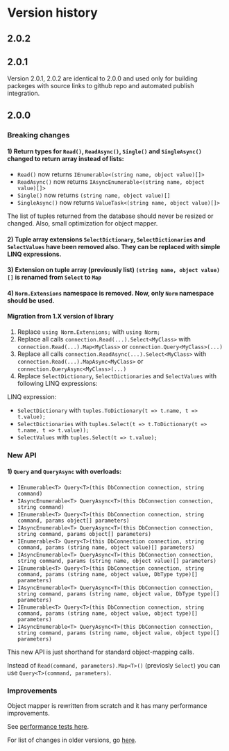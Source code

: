 # Version history

## 2.0.2
## 2.0.1

Version 2.0.1, 2.0.2 are identical to 2.0.0 and used only for building packeges with source links to github repo and automated publish integration.

## 2.0.0

### Breaking changes

#### 1) Return types for `Read()`, `ReadAsync()`, `Single()` and `SingleAsync()` changed to return array instead of lists:

- `Read()` now returns `IEnumerable<(string name, object value)[]>`
- `ReadAsync()` now returns `IAsyncEnumerable<(string name, object value)[]>`
- `Single()` now returns `(string name, object value)[]`
- `SingleAsync()` now returns `ValueTask<(string name, object value)[]>`

The list of tuples returned from the database should never be resized or changed. Also, small optimization for object mapper.

#### 2) Tuple array extensions `SelectDictionary`, `SelectDictionaries` and `SelectValues` have been removed also. They can be replaced with simple LINQ expressions.

#### 3) Extension on tuple array (previously list) `(string name, object value)[]` is renamed from `Select` to `Map`

#### 4) `Norm.Extensions` namespace is removed. Now, only `Norm` namespace should be used.

#### Migration from 1.X version of library

1) Replace  `using Norm.Extensions;` with `using Norm;`
2) Replace all calls `connection.Read(...).Select<MyClass>` with `connection.Read(...).Map<MyClass>` or `connection.Query<MyClass>(...)`
3) Replace all calls `connection.ReadAsync(...).Select<MyClass>` with `connection.Read(...).MapAsync<MyClass>` or `connection.QueryAsync<MyClass>(...)`
4) Replace `SelectDictionary`, `SelectDictionaries` and `SelectValues` with following LINQ expressions:

LINQ expression:

- `SelectDictionary` with `tuples.ToDictionary(t => t.name, t => t.value);`
- `SelectDictionaries` with `tuples.Select(t => t.ToDictionary(t => t.name, t => t.value));`
- `SelectValues` with `tuples.Select(t => t.value);`

### New API

#### 1) `Query` and `QueryAsync` with overloads:

- `IEnumerable<T> Query<T>(this DbConnection connection, string command)`
- `IAsyncEnumerable<T> QueryAsync<T>(this DbConnection connection, string command)`
- `IEnumerable<T> Query<T>(this DbConnection connection, string command, params object[] parameters)`
- `IAsyncEnumerable<T> QueryAsync<T>(this DbConnection connection, string command, params object[] parameters)`
- `IEnumerable<T> Query<T>(this DbConnection connection, string command, params (string name, object value)[] parameters)`
- `IAsyncEnumerable<T> QueryAsync<T>(this DbConnection connection, string command, params (string name, object value)[] parameters)`
- `IEnumerable<T> Query<T>(this DbConnection connection, string command, params (string name, object value, DbType type)[] parameters)`
- `IAsyncEnumerable<T> QueryAsync<T>(this DbConnection connection, string command, params (string name, object value, DbType type)[] parameters)`
- `IEnumerable<T> Query<T>(this DbConnection connection, string command, params (string name, object value, object type)[] parameters)`
- `IAsyncEnumerable<T> QueryAsync<T>(this DbConnection connection, string command, params (string name, object value, object type)[] parameters)`

This new API is just shorthand for standard object-mapping calls.

Instead of `Read(command, parameters).Map<T>()` (previosly `Select`) you can use `Query<T>(command, parameters)`.


### Improvements


Object mapper is rewritten from scratch and it has many performance improvements.

See [performance tests here](https://github.com/vb-consulting/Norm.net/blob/master/PERFOMANCE-TESTS.md).

For list of changes in older versions, go [here](https://github.com/vbilopav/NoOrm.Net/blob/master/CHANGES.md).
